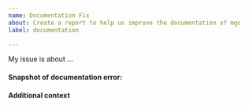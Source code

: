 ```yaml
---
name: Documentation Fix
about: Create a report to help us improve the documentation of mgc
label: documentation

---
```


<!--
Thank you for taking the time to file a bug report.
Please fill in the fields below, deleting the sections that
don't apply to your issue. You can view the final output
by clicking the preview button above.
Note: This is a comment, and won't appear in the output.
-->

My issue is about ...

#### Snapshot of documentation error:
<!--
Post an image of the documentation issue
-->

#### Additional context
